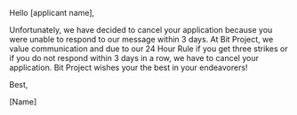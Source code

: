 Hello [applicant name],

Unfortunately, we have decided to cancel your application because you were unable to respond to our message within 3 days. At Bit Project, we value communication and due to our 24 Hour Rule if you get three strikes or if you do not respond within 3 days in a row, we have to cancel your application. Bit Project wishes your the best in your endeavorers!

Best,

[Name]